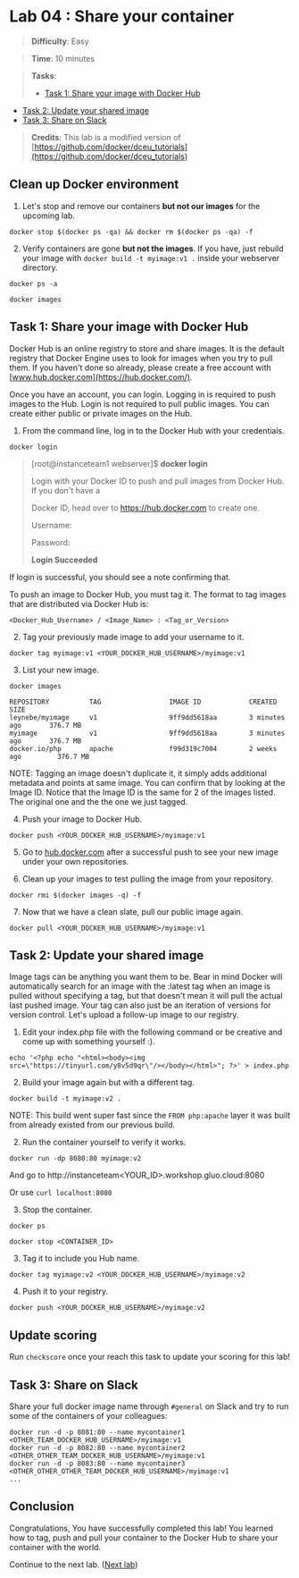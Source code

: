 # Lab 04 : Share your container

> **Difficulty**: Easy

> **Time**: 10 minutes

> **Tasks**:
>- [Task 1: Share your image with Docker Hub](#task-1-share-your-image-with-docker-hub)
- [Task 2: Update your shared image](#task-2-update-your-shared-image)
- [Task 3: Share on Slack](#task-3-share-on-slack)

> **Credits**: This lab is a modified version of [https://github.com/docker/dceu_tutorials](https://github.com/docker/dceu_tutorials)


## Clean up Docker environment

1. Let's stop and remove our containers **but not our images** for the upcoming lab.

  `docker stop $(docker ps -qa) && docker rm $(docker ps -qa) -f`
  
2. Verify containers are gone **but not the images**. If you have, just rebuild your image with `docker build -t myimage:v1 .` inside your webserver directory.

  ```
  docker ps -a
  ```
  
  ```
  docker images
  ```

## Task 1: Share your image with Docker Hub

Docker Hub is an online registry to store and share images. It is the default
registry that Docker Engine uses to look for images when you try to pull them.
If you haven't done so already, please create a free account with
[www.hub.docker.com](https://hub.docker.com/).

Once you have an account, you can login. Logging in is required to push images to the Hub. Login is not required to pull public images. You can create either public or private images on the Hub.

1. From the command line, log in to the Docker Hub with your credentials.

  `docker login`

  > [root@instanceteam1 webserver]$ **docker login**
  >
  >Login with your Docker ID to push and pull images from Docker Hub. If you don't have a
  >
  >Docker ID, head over to https://hub.docker.com to create one.
  >
  >Username: **<username>**
  >
  >Password: **<password>**
  >
  >**Login Succeeded**
  

  If login is successful, you should see a note confirming that.

  To push an image to Docker Hub, you must tag it. The format to tag images that are distributed via Docker Hub is:

  `<Docker_Hub_Username> / <Image_Name> : <Tag_or_Version>`

2. Tag your previously made image to add your username to it.
  
  ```
  docker tag myimage:v1 <YOUR_DOCKER_HUB_USERNAME>/myimage:v1
  ```

3. List your new image.

  `docker images`
  
  ```
  REPOSITORY          TAG                 IMAGE ID            CREATED             SIZE
  leynebe/myimage     v1                  9ff9dd5618aa        3 minutes ago       376.7 MB
  myimage             v1                  9ff9dd5618aa        3 minutes ago       376.7 MB
  docker.io/php       apache              f99d319c7004        2 weeks ago         376.7 MB
  ```

  NOTE: Tagging an image doesn't duplicate it, it simply adds additional metadata and points at same image. You can confirm that by looking at the Image ID. Notice that the Image ID is the same for 2 of the images listed. The original one and the the one we just tagged.

4. Push your image to Docker Hub.

  ```
  docker push <YOUR_DOCKER_HUB_USERNAME>/myimage:v1
  ```

5. Go to [hub.docker.com](https://hub.docker.com) after a successful push to see your new image under your own repositories.

6. Clean up your images to test pulling the image from your repository.

  `docker rmi $(docker images -q) -f`
  
7. Now that we have a clean slate, pull our public image again.

  `docker pull <YOUR_DOCKER_HUB_USERNAME>/myimage:v1`


## Task 2: Update your shared image

Image tags can be anything you want them to be. Bear in mind Docker will automatically search for an image with the :latest tag when an image is pulled without specifying a tag, but that doesn't mean it will pull the actual last pushed image. Your tag can also just be an iteration of versions for version control. Let's upload a follow-up image to our registry.

1. Edit your index.php file with the following command or be creative and come up with something yourself :).

  `echo '<?php echo "<html><body><img src=\"https://tinyurl.com/y8v5d9qr\"/></body></html>"; ?>' > index.php`

2. Build your image again but with a different tag.

  `docker build -t myimage:v2 .`
  
  NOTE: This build went super fast since the `FROM php:apache` layer it was built from already existed from our previous build.

2. Run the container yourself to verify it works.

  `docker run -dp 8080:80 myimage:v2`
  
  And go to http://instanceteam<YOUR_ID>.workshop.gluo.cloud:8080
  
  Or use `curl localhost:8080`

3. Stop the container.

  `docker ps`
  
  `docker stop <CONTAINER_ID>`

3. Tag it to include you Hub name.

  `docker tag myimage:v2 <YOUR_DOCKER_HUB_USERNAME>/myimage:v2`

4. Push it to your registry.

  `docker push <YOUR_DOCKER_HUB_USERNAME>/myimage:v2`


## Update scoring
Run `checkscore` once your reach this task to update your scoring for this lab!  


## Task 3: Share on Slack

Share your full docker image name through `#general` on Slack and try to run some of the containers of your colleagues:

  ```
  docker run -d -p 8081:80 --name mycontainer1  <OTHER_TEAM_DOCKER_HUB_USERNAME>/myimage:v1
  docker run -d -p 8082:80 --name mycontainer2  <OTHER_OTHER_TEAM_DOCKER_HUB_USERNAME>/myimage:v1
  docker run -d -p 8083:80 --name mycontainer3  <OTHER_OTHER_OTHER_TEAM_DOCKER_HUB_USERNAME>/myimage:v1
  ...
  ```


## Conclusion

Congratulations, You have successfully completed this lab! You learned how to tag, push and pull your container to the Docker Hub to share your container with the world.

Continue to the next lab. ([Next lab](../Lab%205%20-%20Install%20Openshift))
